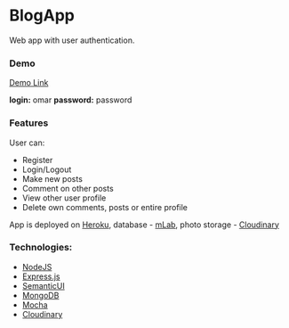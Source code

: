 # BlogApp
Web app with user authentication. 

### Demo
<a href="https://mighty-tundra-77114.herokuapp.com/blogs" target="_blank">Demo Link</a>

**login:** omar
**password:** password

### Features
User can:
- Register
- Login/Logout
- Make new posts
- Comment on other posts
- View other user profile
- Delete own comments, posts or entire profile

App is deployed on [Heroku], database - [mLab], photo storage - [Cloudinary]

### Technologies: 
- [NodeJS] 
- [Express.js] 
- [SemanticUI] 
- [MongoDB]
- [Mocha] 
- [Cloudinary]


[heroku]: <https://www.heroku.com/>
[mlab]: <https://mlab.com/>
[cloudinary]: <http://cloudinary.com/>
[nodejs]: <http://nodejs.org>
[express.js]: <http://expressjs.com>
[semanticui]: <https://semantic-ui.com/>
[mongodb]: <https://www.mongodb.com/>
[mocha]: <https://mochajs.org/>
